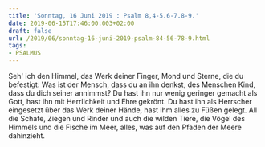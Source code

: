 ```yaml
---
title: 'Sonntag, 16 Juni 2019 : Psalm 8,4-5.6-7.8-9.'
date: 2019-06-15T17:46:00.003+02:00
draft: false
url: /2019/06/sonntag-16-juni-2019-psalm-84-56-78-9.html
tags: 
- PSALMUS
---
```


Seh' ich den Himmel, das Werk deiner Finger, Mond und Sterne, die du befestigt: Was ist der Mensch, dass du an ihn denkst, des Menschen Kind, dass du dich seiner annimmst? Du hast ihn nur wenig geringer gemacht als Gott, hast ihn mit Herrlichkeit und Ehre gekrönt. Du hast ihn als Herrscher eingesetzt über das Werk deiner Hände, hast ihm alles zu Füßen gelegt. All die Schafe, Ziegen und Rinder und auch die wilden Tiere, die Vögel des Himmels und die Fische im Meer, alles, was auf den Pfaden der Meere dahinzieht.